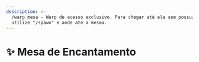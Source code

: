 ```yaml
---
description: >-
  /warp mesa - Warp de acesso exclusivo. Para chegar até ela sem possuir VIP,
  utilize "/spawn" e ande até a mesma.
---
```


# ✨ Mesa de Encantamento

